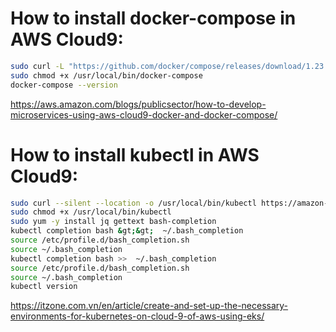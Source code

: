 # How to install docker-compose in AWS Cloud9:

```bash
sudo curl -L "https://github.com/docker/compose/releases/download/1.23.1/docker-compose-$(uname -s)-$(uname -m)" -o /usr/local/bin/docker-compose
sudo chmod +x /usr/local/bin/docker-compose
docker-compose --version
```
https://aws.amazon.com/blogs/publicsector/how-to-develop-microservices-using-aws-cloud9-docker-and-docker-compose/


# How to install kubectl in AWS Cloud9:
```bash
sudo curl --silent --location -o /usr/local/bin/kubectl https://amazon-eks.s3-us-west-2.amazonaws.com/1.14.6/2019-08-22/bin/linux/amd64/kubectl
sudo chmod +x /usr/local/bin/kubectl
sudo yum -y install jq gettext bash-completion
kubectl completion bash &gt;&gt;  ~/.bash_completion
source /etc/profile.d/bash_completion.sh
source ~/.bash_completion
kubectl completion bash >>  ~/.bash_completion
source /etc/profile.d/bash_completion.sh
source ~/.bash_completion
kubectl version
```
https://itzone.com.vn/en/article/create-and-set-up-the-necessary-environments-for-kubernetes-on-cloud-9-of-aws-using-eks/
